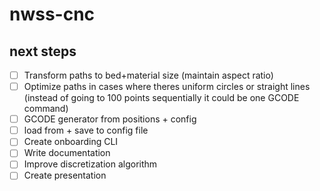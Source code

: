 # nwss-cnc

## next steps

- [ ] Transform paths to bed+material size (maintain aspect ratio)
- [ ] Optimize paths in cases where theres uniform circles or straight lines (instead of going to 100 points sequentially it could be one GCODE command)
- [ ] GCODE generator from positions + config
- [ ] load from + save to config file
- [ ] Create onboarding CLI
- [ ] Write documentation
- [ ] Improve discretization algorithm
- [ ] Create presentation